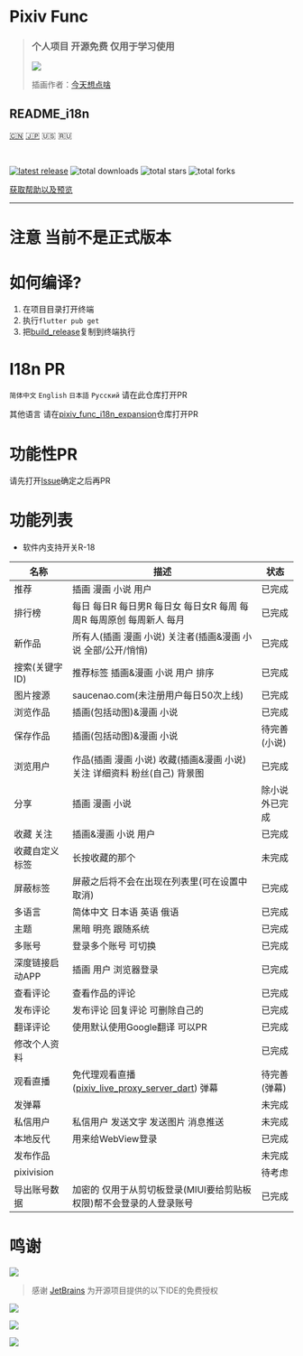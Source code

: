 # Pixiv Func

> ### 个人项目 开源免费 仅用于学习使用
>
> ![](https://cdn.jsdelivr.net/gh/git-xiaocao/pixiv_func_mobile/gh-proj-1.jpg)
>
> 插画作者：[今天想点啥](https://www.pixiv.net/users/17098347)
## README_i18n
[:cn:](./README.md) [:jp:](./README_ja.md) :us: :ru:

<br/>

[![latest release](https://img.shields.io/github/release/git-xiaocao/pixiv_func_mobile?label=latest%20release)](https://github.com/xiao-cao-x/pixiv_func_mobile/releases/latest)
![total downloads](https://img.shields.io/github/downloads/git-xiaocao/pixiv_func_mobile/total.svg?label=total%20downloads)
![total stars](https://img.shields.io/github/stars/git-xiaocao/pixiv_func_mobile?label=total%20stars)
![total forks](https://img.shields.io/github/forks/git-xiaocao/pixiv_func_mobile?label=total%20forks)


[获取帮助以及预览](https://pixiv.xiaocao.moe/#/pixiv-func/mobile)

---

# 注意 当前不是正式版本

# 如何编译?

1. 在项目目录打开终端
2. 执行`flutter pub get`
3. 把[build_release](./build_release)复制到终端执行

# I18n PR
`简体中文` `English` `日本語` `Русский` 请在此仓库打开PR

其他语言 请在[pixiv_func_i18n_expansion](https://github.com/git-xiaocao/pixiv_func_i18n_expansion)仓库打开PR

# 功能性PR

请先打开[Issue](https://github.com/git-xiaocao/pixiv_func_mobile/issues/new)确定之后再PR

# 功能列表
+ 软件内支持开关R-18

| 名称         | 描述                                                                                                      | 状态      |
|------------|---------------------------------------------------------------------------------------------------------|---------|
| 推荐         | 插画 漫画 小说 用户                                                                                             | 已完成     |
| 排行榜        | 每日 每日R 每日男R 每日女 每日女R 每周 每周R 每周原创 每周新人 每月                                                                | 已完成     |
| 新作品        | 所有人(插画 漫画 小说) 关注者(插画&漫画 小说 全部/公开/悄悄)                                                                    | 已完成     |
| 搜索(关键字 ID) | 推荐标签 插画&漫画 小说 用户 排序                                                                                     | 已完成     |
| 图片搜源       | saucenao.com(未注册用户每日50次上线)                                                                              | 已完成     |
| 浏览作品       | 插画(包括动图)&漫画 小说                                                                                          | 已完成     |
| 保存作品       | 插画(包括动图)&漫画 小说                                                                                          | 待完善(小说) |
| 浏览用户       | 作品(插画 漫画 小说) 收藏(插画&漫画 小说) 关注 详细资料 粉丝(自己) 背景图                                                            | 已完成     |
| 分享         | 插画 漫画 小说                                                                                                | 除小说外已完成 |
| 收藏 关注      | 插画&漫画 小说 用户                                                                                             | 已完成     |
| 收藏自定义标签    | 长按收藏的那个                                                                                                 | 未完成     |
| 屏蔽标签       | 屏蔽之后将不会在出现在列表里(可在设置中取消)                                                                                 | 已完成     |
| 多语言        | 简体中文 日本语 英语 俄语                                                                                          | 已完成     |
| 主题         | 黑暗 明亮 跟随系统                                                                                              | 已完成     |
| 多账号        | 登录多个账号 可切换                                                                                              | 已完成     |
| 深度链接启动APP  | 插画 用户 浏览器登录                                                                                             | 已完成     |
| 查看评论       | 查看作品的评论                                                                                                 | 已完成     |
| 发布评论       | 发布评论 回复评论 可删除自己的                                                                                        | 已完成     |
| 翻译评论       | 使用默认使用Google翻译 可以PR                                                                                     | 已完成     |
| 修改个人资料     |                                                                                                         | 已完成     |
| 观看直播       | 免代理观看直播([pixiv_live_proxy_server_dart](https://github.com/git-xiaocao/pixiv_live_proxy_server_dart)) 弹幕 | 待完善(弹幕) |
| 发弹幕        |                                                                                                         | 未完成     |
| 私信用户       | 私信用户 发送文字 发送图片 消息推送                                                                                     | 未完成     |
| 本地反代       | 用来给WebView登录                                                                                            | 已完成     |
| 发布作品       |                                                                                                         | 未完成     |
| pixivision |                                                                                                         | 待考虑     |
| 导出账号数据     | 加密的 仅用于从剪切板登录(MIUI要给剪贴板权限)帮不会登录的人登录账号                                                                   | 已完成     |


# 鸣谢

[![](https://resources.jetbrains.com/storage/products/company/brand/logos/jb_beam.svg)](https://www.jetbrains.com/?from=git-xiaocao/pixiv_func_mobile)

> 感谢 [JetBrains](https://www.jetbrains.com/?from=git-xiaocao/pixiv_func_mobile) 为开源项目提供的以下IDE的免费授权


[![](https://resources.jetbrains.com/storage/products/company/brand/logos/IntelliJ_IDEA.svg)](https://www.jetbrains.com/idea/?from=git-xiaocao/pixiv_func_mobile)

[![](https://resources.jetbrains.com/storage/products/company/brand/logos/GoLand.svg)](https://www.jetbrains.com/go/?from=git-xiaocao/pixiv_func_mobile)

[![](https://resources.jetbrains.com/storage/products/company/brand/logos/DataGrip.svg)](https://www.jetbrains.com/datagrip/?from=git-xiaocao/pixiv_func_mobile)  



